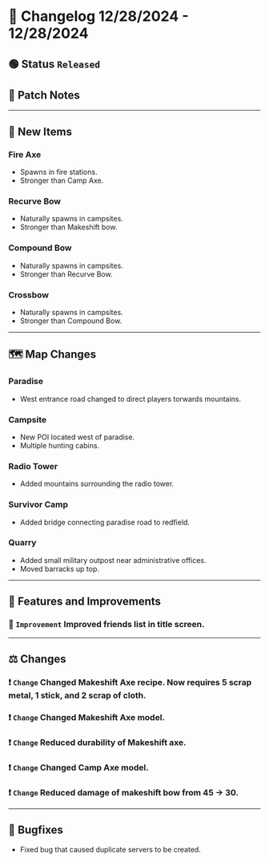# :bookmark_tabs:  Changelog 12/28/2024 - 12/28/2024

## :green_circle: Status `Released`

## :speech_balloon: Patch Notes

________

## :gun: New Items

### Fire Axe
- Spawns in fire stations.
- Stronger than Camp Axe.

### Recurve Bow
- Naturally spawns in campsites.
- Stronger than Makeshift bow.

### Compound Bow
- Naturally spawns in campsites.
- Stronger than Recurve Bow.

### Crossbow
- Naturally spawns in campsites.
- Stronger than Compound Bow.

________

## 🗺️ Map Changes

### Paradise
- West entrance road changed to direct players torwards mountains.

### Campsite
- New POI located west of paradise.
- Multiple hunting cabins.

### Radio Tower
- Added mountains surrounding the radio tower.

### Survivor Camp
- Added bridge connecting paradise road to redfield.

### Quarry
- Added small military outpost near administrative offices.
- Moved barracks up top.

________

## :loudspeaker: Features and Improvements

### :arrow_up_small: `Improvement` Improved friends list in title screen.

________

## :balance_scale: Changes

### :exclamation: `Change` Changed Makeshift Axe recipe. Now requires 5 scrap metal, 1 stick, and 2 scrap of cloth.

### :exclamation: `Change` Changed Makeshift Axe model.

### :exclamation: `Change` Reduced durability of Makeshift axe.

### :exclamation: `Change` Changed Camp Axe model.

### :exclamation: `Change` Reduced damage of makeshift bow from 45 -> 30.

________

## :bug: Bugfixes
- Fixed bug that caused duplicate servers to be created.